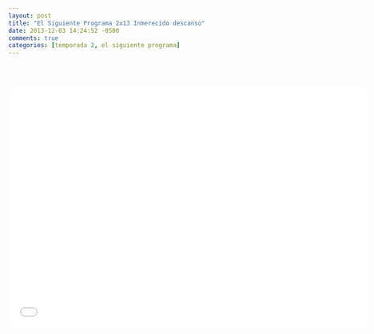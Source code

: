 ```yaml
---
layout: post
title: "El Siguiente Programa 2x13 Inmerecido descanso"
date: 2013-12-03 14:24:52 -0500
comments: true
categories: [temporada 2, el siguiente programa]
---
```

<div align="center">

<br></br>
<iframe width="720" height="480" src="//www.youtube.com/embed/Dx3mJsES-74" frameborder="0" allowfullscreen></iframe>
</div>
